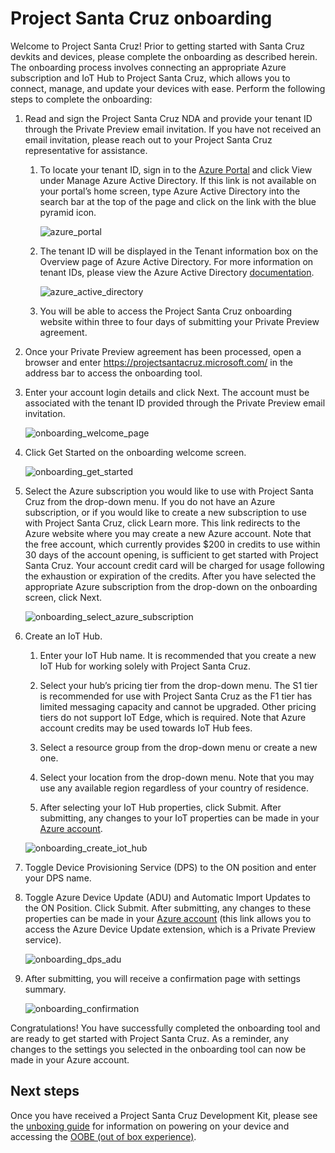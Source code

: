<!---
title: Project Santa Cruz onboarding                     # the article title to show on the browser tab
description: Walks a user through the onboarding process for Project Santa Cruz Private Preview (July 2020). 
author: elqu20      # the author's GitHub ID - will be auto-populated if set in settings.json
ms.author: v-elqu     # the author's Microsoft alias (if applicable) - will be auto-populated if set in settings.json
ms.date: {@date}           # the date - will be auto-populated when template is first applied
ms.topic: reference  # the type of article
--->
# Project Santa Cruz onboarding

Welcome to Project Santa Cruz! Prior to getting started with Santa Cruz devkits and devices, please complete the onboarding as described herein. The onboarding process involves connecting an appropriate Azure subscription and IoT Hub to Project Santa Cruz, which allows you to connect, manage, and update your devices with ease. Perform the following steps to complete the onboarding:

1. Read and sign the Project Santa Cruz NDA and provide your tenant ID through the Private Preview email invitation. If you have not received an email invitation, please reach out to your Project Santa Cruz representative for assistance.
    1. To locate your tenant ID, sign in to the [Azure Portal](https://ms.portal.azure.com/#home) and click View under Manage Azure Active Directory. If this link is not available on your portal’s home screen, type Azure Active Directory into the search bar at the top of the page and click on the link with the blue pyramid icon.

        ![azure_portal](https://github.com/microsoft/Project-Santa-Cruz-Private-Preview/blob/main/user-guides/getting_started/getting_started_images/onboarding_azure_portal.png)

    1. The tenant ID will be displayed in the Tenant information box on the Overview page of Azure Active Directory. For more information on tenant IDs, please view the Azure Active Directory [documentation](https://docs.microsoft.com/en-us/azure/active-directory/develop/quickstart-create-new-tenant). 

        ![azure_active_directory](https://github.com/microsoft/Project-Santa-Cruz-Private-Preview/blob/main/user-guides/getting_started/getting_started_images/onboarding_azure_active_directory.png)

    1. You will be able to access the Project Santa Cruz onboarding website within three to four days of submitting your Private Preview agreement.
 
1. Once your Private Preview agreement has been processed, open a browser and enter https://projectsantacruz.microsoft.com/ in the address bar to access the onboarding tool.  

1. Enter your account login details and click Next. The account must be associated with the tenant ID provided through the Private Preview email invitation.  
 
    ![onboarding_welcome_page](https://github.com/microsoft/Project-Santa-Cruz-Private-Preview/blob/main/user-guides/getting_started/getting_started_images/onboarding_welcome_page.png)

1. Click Get Started on the onboarding welcome screen. 

    ![onboarding_get_started](https://github.com/microsoft/Project-Santa-Cruz-Private-Preview/blob/main/user-guides/getting_started/getting_started_images/onboarding_get_started.png)

1. Select the Azure subscription you would like to use with Project Santa Cruz from the drop-down menu. If you do not have an Azure subscription, or if you would like to create a new subscription to use with Project Santa Cruz, click Learn more. This link redirects to the Azure website where you may create a new Azure account. Note that the free account, which currently provides $200 in credits to use within 30 days of the account opening, is sufficient to get started with Project Santa Cruz. Your account credit card will be charged for usage following the exhaustion or expiration of the credits. After you have selected the appropriate Azure subscription from the drop-down on the onboarding screen, click Next. 

    ![onboarding_select_azure_subscription](https://github.com/microsoft/Project-Santa-Cruz-Private-Preview/blob/main/user-guides/getting_started/getting_started_images/onboarding_select_azure_subscription.png)

1. Create an IoT Hub.  

    1. Enter your IoT Hub name. It is recommended that you create a new IoT Hub for working solely with Project Santa Cruz.  

    1. Select your hub’s pricing tier from the drop-down menu. The S1 tier is recommended for use with Project Santa Cruz as the F1 tier has limited messaging capacity and cannot be upgraded. Other pricing tiers do not support IoT Edge, which is required. Note that Azure account credits may be used towards IoT Hub fees.   

    1. Select a resource group from the drop-down menu or create a new one.  

    1. Select your location from the drop-down menu. Note that you may use any available region regardless of your country of residence.  

    1. After selecting your IoT Hub properties, click Submit. After submitting, any changes to your IoT properties can be made in your [Azure account](https://ms.portal.azure.com/?feature.canmodifystamps=true&Microsoft_Azure_Iothub=aduprod#home). 
    
    ![onboarding_create_iot_hub](https://github.com/microsoft/Project-Santa-Cruz-Private-Preview/blob/main/user-guides/getting_started/getting_started_images/onboarding_create_iot_hub.png)
    
1. Toggle Device Provisioning Service (DPS) to the ON position and enter your DPS name.  

1. Toggle Azure Device Update (ADU) and Automatic Import Updates to the ON Position. Click Submit. After submitting, any changes to these properties can be made in your [Azure account](https://ms.portal.azure.com/?feature.canmodifystamps=true&Microsoft_Azure_Iothub=aduprod#home) (this link allows you to access the Azure Device Update extension, which is a Private Preview service).

    ![onboarding_dps_adu](https://github.com/microsoft/Project-Santa-Cruz-Private-Preview/blob/main/user-guides/getting_started/getting_started_images/onboarding_dps_adu.png)  

1. After submitting, you will receive a confirmation page with settings summary. 

    ![onboarding_confirmation](https://github.com/microsoft/Project-Santa-Cruz-Private-Preview/blob/main/user-guides/getting_started/getting_started_images/onboarding_confirmation.png) 

Congratulations! You have successfully completed the onboarding tool and are ready to get started with Project Santa Cruz. As a reminder, any changes to the settings you selected in the onboarding tool can now be made in your Azure account.  

## Next steps

Once you have received a Project Santa Cruz Development Kit, please see the [unboxing guide](https://github.com/microsoft/Project-Santa-Cruz-Private-Preview/blob/main/user-guides/getting_started/devkit-unboxing-setup.md) for information on powering on your device and accessing the [OOBE (out of box experience)](https://github.com/microsoft/Project-Santa-Cruz-Private-Preview/blob/main/user-guides/getting_started/oobe.md).  